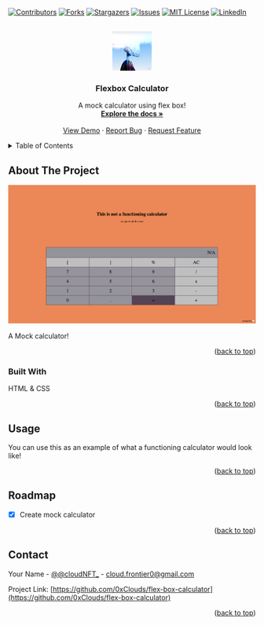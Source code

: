 <div id="top"></div>
<!--
*** Thanks for checking out the Best-README-Template. If you have a suggestion
*** that would make this better, please fork the repo and create a pull request
*** or simply open an issue with the tag "enhancement".
*** Don't forget to give the project a star!
*** Thanks again! Now go create something AMAZING! :D
-->

<!-- PROJECT SHIELDS -->
<!--
*** I'm using markdown "reference style" links for readability.
*** Reference links are enclosed in brackets [ ] instead of parentheses ( ).
*** See the bottom of this document for the declaration of the reference variables
*** for contributors-url, forks-url, etc. This is an optional, concise syntax you may use.
*** https://www.markdownguide.org/basic-syntax/#reference-style-links
-->

[![Contributors][contributors-shield]][contributors-url]
[![Forks][forks-shield]][forks-url]
[![Stargazers][stars-shield]][stars-url]
[![Issues][issues-shield]][issues-url]
[![MIT License][license-shield]][license-url]
[![LinkedIn][linkedin-shield]][linkedin-url]

<!-- PROJECT LOGO -->
<br />
<div align="center">
  <a href="https://github.com/0xClouds/flex-box-calculator">
    <img src="images/logo.png" alt="Logo" width="80" height="80">
  </a>

<h3 align="center">Flexbox Calculator</h3>

  <p align="center">
    A mock calculator using flex box! 
    <br />
    <a href="https://github.com/0xClouds/flex-box-calculator"><strong>Explore the docs »</strong></a>
    <br />
    <br />
    <a href="https://github.com/0xClouds/flex-box-calculator">View Demo</a>
    ·
    <a href="https://github.com/0xClouds/flex-box-calculator/issues">Report Bug</a>
    ·
    <a href="https://github.com/0xClouds/flex-box-calculator/issues">Request Feature</a>
  </p>
</div>

<!-- TABLE OF CONTENTS -->
<details>
  <summary>Table of Contents</summary>
  <ol>
    <li>
      <a href="#about-the-project">About The Project</a>
      <ul>
        <li><a href="#built-with">Built With</a></li>
      </ul>
    </li>
    <li>
      <a href="#getting-started">Getting Started</a>
      <ul>
        <li><a href="#prerequisites">Prerequisites</a></li>
        <li><a href="#installation">Installation</a></li>
      </ul>
    </li>
    <li><a href="#usage">Usage</a></li>
    <li><a href="#roadmap">Roadmap</a></li>
    <li><a href="#contributing">Contributing</a></li>
    <li><a href="#license">License</a></li>
    <li><a href="#contact">Contact</a></li>
    <li><a href="#acknowledgments">Acknowledgments</a></li>
  </ol>
</details>

<!-- ABOUT THE PROJECT -->

## About The Project

[![Product Name Screen Shot][product-screenshot]](https://example.com)

A Mock calculator!

<p align="right">(<a href="#top">back to top</a>)</p>

### Built With

HTML & CSS

<p align="right">(<a href="#top">back to top</a>)</p>

<!-- USAGE EXAMPLES -->

## Usage

You can use this as an example of what a functioning calculator would look like!

<p align="right">(<a href="#top">back to top</a>)</p>

<!-- ROADMAP -->

## Roadmap

- [x] Create mock calculator

<p align="right">(<a href="#top">back to top</a>)</p>

<!-- CONTACT -->

## Contact

Your Name - [@@cloudNFT\_](https://twitter.com/@cloudNFT_) - cloud.frontier0@gmail.com

Project Link: [https://github.com/0xClouds/flex-box-calculator](https://github.com/0xClouds/flex-box-calculator)

<p align="right">(<a href="#top">back to top</a>)</p>

<!-- MARKDOWN LINKS & IMAGES -->
<!-- https://www.markdownguide.org/basic-syntax/#reference-style-links -->

[contributors-shield]: https://img.shields.io/github/contributors/0xclouds/flex-box-calculator.svg?style=for-the-badge
[contributors-url]: https://github.com/0xClouds/flex-box-calculator/graphs/contributors
[forks-shield]: https://img.shields.io/github/forks/0xClouds/flex-box-calculator.svg?style=for-the-badge
[forks-url]: https://github.com/0xClouds/flex-box-calculator/network/members
[stars-shield]: https://img.shields.io/github/stars/0xClouds/flex-box-calculator.svg?style=for-the-badge
[stars-url]: https://github.com/0xClouds/flex-box-calculator/stargazers
[issues-shield]: https://img.shields.io/github/issues/0xClouds/flex-box-calculator.svg?style=for-the-badge
[issues-url]: https://github.com/0xClouds/flex-box-calculator/issues
[license-shield]: https://img.shields.io/github/license/0xClouds/flex-box-calculator.svg?style=for-the-badge
[license-url]: https://github.com/0xClouds/flex-box-calculator/blob/master/LICENSE.txt
[linkedin-shield]: https://img.shields.io/badge/-LinkedIn-black.svg?style=for-the-badge&logo=linkedin&colorB=555
[linkedin-url]: https://linkedin.com/in/linkedin_username
[product-screenshot]: images/screenshot.png
[next.js]: https://img.shields.io/badge/next.js-000000?style=for-the-badge&logo=nextdotjs&logoColor=white
[next-url]: https://nextjs.org/
[react.js]: https://img.shields.io/badge/React-20232A?style=for-the-badge&logo=react&logoColor=61DAFB
[react-url]: https://reactjs.org/
[vue.js]: https://img.shields.io/badge/Vue.js-35495E?style=for-the-badge&logo=vuedotjs&logoColor=4FC08D
[vue-url]: https://vuejs.org/
[angular.io]: https://img.shields.io/badge/Angular-DD0031?style=for-the-badge&logo=angular&logoColor=white
[angular-url]: https://angular.io/
[svelte.dev]: https://img.shields.io/badge/Svelte-4A4A55?style=for-the-badge&logo=svelte&logoColor=FF3E00
[svelte-url]: https://svelte.dev/
[laravel.com]: https://img.shields.io/badge/Laravel-FF2D20?style=for-the-badge&logo=laravel&logoColor=white
[laravel-url]: https://laravel.com
[bootstrap.com]: https://img.shields.io/badge/Bootstrap-563D7C?style=for-the-badge&logo=bootstrap&logoColor=white
[bootstrap-url]: https://getbootstrap.com
[jquery.com]: https://img.shields.io/badge/jQuery-0769AD?style=for-the-badge&logo=jquery&logoColor=white
[jquery-url]: https://jquery.com
